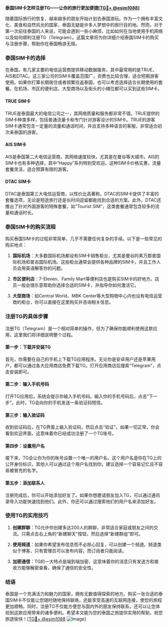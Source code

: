 **泰国SIM卡怎样注册TG——让你的旅行更加便捷[[TG💪+ @esim1088](https://t.me/s/esim1088)]**

随着国际旅行的恢复，越来越多的朋友开始计划去泰国游玩。作为一个拥有丰富文化、美食和自然风光的国家，泰国无疑是许多人梦想中的旅行目的地。然而，对于第一次前往泰国的人来说，可能会遇到一些小麻烦，比如如何在当地使用手机网络以及如何顺利注册TG（Telegram）。这篇文章将为你详细介绍泰国SIM卡的购买与注册步骤，帮助你在泰国畅游无阻。

### 泰国SIM卡的选择

在泰国，有几家主要的电信运营商提供移动数据服务，其中最常用的是TRUE、AIS和DTAC。这三家公司的SIM卡覆盖范围广，资费也比较合理，适合短期游客使用。如果你打算长期居住或者频繁往返泰国，也可以考虑选择适合长期使用的套餐。在机场、市区的便利店、大型商场以及街头的小摊位都可以买到这些SIM卡。

#### TRUE SIM卡
TRUE是泰国最大的电信公司之一，其网络质量和服务都非常不错。TRUE提供的SIM卡种类多样，包括普通流量卡和专门针对游客设计的SIM卡。TRUE的游客SIM卡通常包含一定量的流量和通话时间，并且支持多种语言的客服，非常适合初次来泰国的游客。

#### AIS SIM卡
AIS是泰国第二大电信运营商，其网络速度较快，尤其是在曼谷等大城市。AIS的SIM卡也有多种选择，其中“Happy”系列特别受欢迎。这种SIM卡价格实惠，流量套餐灵活，适合预算有限的游客。

#### DTAC SIM卡
DTAC是泰国第三大电信运营商，以性价比高著称。DTAC的SIM卡提供了丰富的套餐选项，无论是短途旅行还是长时间逗留都能找到合适的方案。此外，DTAC还推出了针对外国游客的特殊套餐，如“Tourist SIM”，这类套餐通常包含较多的流量和通话时长。

### 泰国SIM卡的购买流程

购买泰国SIM卡的过程非常简单，几乎不需要任何复杂的手续。以下是一些常见的购买地点：

1. **国际机场**：大多数国际机场都设有SIM卡销售柜台，尤其是曼谷的素万那普国际机场和普吉国际机场。这些柜台通常会提供各种品牌的SIM卡，并且工作人员会用英语解答你的问题。
   
2. **市区便利店**：7-Eleven、Family Mart等便利店也是购买SIM卡的好地方。店员一般会很乐意帮助你选择合适的SIM卡，并指导你如何激活它。

3. **大型商场**：如Central World、MBK Center等大型购物中心内也设有电信运营商的柜台，你可以直接在这里购买并咨询相关信息。

### 注册TG的具体步骤

注册TG（Telegram）是一个相对简单的操作，但为了确保你能顺利使用这款应用，这里我们将详细说明整个过程。

#### 第一步：下载并安装TG
首先，你需要在自己的手机上下载TG应用程序。无论你是安卓用户还是苹果用户，都可以通过各大应用商店免费下载TG。打开应用商店后搜索“Telegram”，点击安装即可。

#### 第二步：输入手机号码
打开TG应用后，系统会提示你输入手机号码。输入你的手机号码后，点击“下一步”。此时，TG会向你的手机发送一条验证码短信。

#### 第三步：输入验证码
收到验证码后，在TG界面上输入验证码，然后点击“验证”。如果一切正常，你会看到欢迎界面，这意味着你已经成功注册了一个TG账号。

#### 第四步：设置用户名
接下来，TG会让你为你的账号设置一个唯一的用户名。这个用户名是你在TG上的公开身份标识，其他人可以通过这个用户名找到你。建议选择一个容易记忆且不容易被冒充的名字。

#### 第五步：添加联系人
注册完成后，你可以开始添加好友了。如果你想邀请朋友加入TG，可以通过通讯录导入功能快速找到他们。此外，你还可以通过搜索他们的用户名来添加好友。

### 使用TG的实用技巧

1. **创建群聊**：TG允许你创建多达200人的群聊，非常适合家庭或朋友之间的交流。只需点击右上角的“新建聊天”按钮，然后选择“新建群组”即可。

2. **使用频道**：如果你希望发布信息而不必担心回复，可以创建一个频道。频道类似于博客，只有管理员可以发布内容，而订阅者只能阅读。

3. **加密通信**：TG的一大特点是端到端加密，这意味着你的消息只有发送方和接收方能够解密查看，确保了通信的安全性。

### 结语

泰国是一个充满活力和魅力的国家，拥有无数值得探索的地方。购买一张合适的泰国SIM卡不仅能让您随时随地保持联络，还能享受高速的互联网连接，使您的旅程更加顺畅。同时，注册TG不仅能方便您与国内外的朋友保持联系，还可以让您体验到这款应用带来的诸多便利。希望本文能为您的泰国之旅提供实用的帮助，祝您旅途愉快！[[TG💪+ @esim1088](https://t.me/s/esim1088) ![Image](https://i.postimg.cc/4NQfJmqS/Snipaste-2025-05-13-00-14-12.png)]